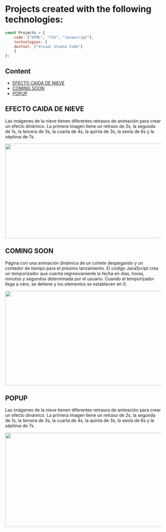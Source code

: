 # Projects created with the following technologies:

```javascript
const Projects = {
  	code: ["HTML", "CSS", "Javascript"],
	technologies: {
	devTool: ["Visual Studio Code"]
	}
};
```
## Content
<ul>
	<li><a href="https://github.com/dwn10/web-widgets/tree/main/WEBSITE">EFECTO CAIDA DE NIEVE</a></li>
	<li><a href=" ">COMING SOON</a></li>
	<li><a href=" ">POPUP</a></li>
</ul>

## EFECTO CAIDA DE NIEVE
Las imágenes de la nieve tienen diferentes retrasos de animación para crear un efecto dinámico. 
La primera imagen tiene un retraso de 2s, la segunda de 1s, la tercera de 3s, 
la cuarta de 4s, la quinta de 3s, la sexta de 6s y la séptima de 7s.

<p align='left'>
<img src="https://cdn.discordapp.com/attachments/1185882189393575976/1187313388259389441/efecto-nieve-min.gif?ex=65966ec2&is=6583f9c2&hm=dc472fbe5374bb8bb4dd9e25c2cd022527719e323fc2dffa6a821b249f74261f&" width="588" height="306" frameBorder="0" class="" allowFullScreen></img></p>
<p align="left">

## COMING SOON
Página con una animación dinámica de un cohete despegando y 
un contador de tiempo para el próximo lanzamiento. 
El código JavaScript crea un temporizador que cuenta regresivamente la fecha en días, 
horas, minutos y segundos determinada por el usuario. 
Cuando el temporizador llega a cero, se detiene y los elementos se establecen en 0.


<p align='left'>
<img src="https://cdn.discordapp.com/attachments/1185882189393575976/1187513330391326892/coming-soon-min.gif?ex=659728f8&is=6584b3f8&hm=24e17e75e05f3d1f79164a61e24a5f1421081396c4d76a96d0e91c48ae39639e&" width="588" height="306" frameBorder="0" class="" allowFullScreen></img></p>
<p align="left">

## POPUP
Las imágenes de la nieve tienen diferentes retrasos de animación para crear un efecto dinámico. 
La primera imagen tiene un retraso de 2s, la segunda de 1s, la tercera de 3s, 
la cuarta de 4s, la quinta de 3s, la sexta de 6s y la séptima de 7s.

<p align='left'>
<img src="https://cdn.discordapp.com/attachments/1185882189393575976/1187766001685778543/popup.gif?ex=6598144a&is=65859f4a&hm=1b1934f034be8837e3d46d7ae5575ffa0c9af27cf83bd54ae5eb23f38dc95a9c&" width="588" height="306" frameBorder="0" class="" allowFullScreen></img></p>
<p align="left">
